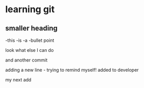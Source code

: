 # learning git
## smaller heading

-this
-is
-a
-bullet point

look what else I can do 

and another commit

adding a new line - trying to remind myself!
added to developer

my next add 
